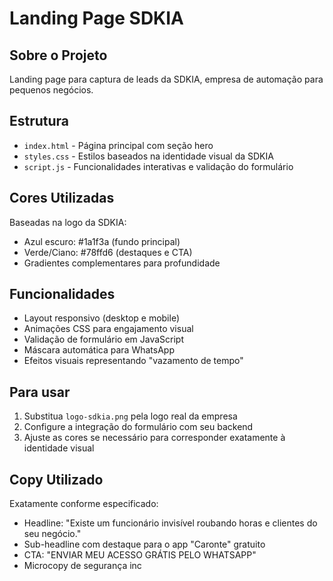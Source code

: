 # Landing Page SDKIA

## Sobre o Projeto
Landing page para captura de leads da SDKIA, empresa de automação para pequenos negócios.

## Estrutura
- `index.html` - Página principal com seção hero
- `styles.css` - Estilos baseados na identidade visual da SDKIA
- `script.js` - Funcionalidades interativas e validação do formulário

## Cores Utilizadas
Baseadas na logo da SDKIA:
- Azul escuro: #1a1f3a (fundo principal)
- Verde/Ciano: #78ffd6 (destaques e CTA)
- Gradientes complementares para profundidade

## Funcionalidades
- Layout responsivo (desktop e mobile)
- Animações CSS para engajamento visual
- Validação de formulário em JavaScript
- Máscara automática para WhatsApp
- Efeitos visuais representando "vazamento de tempo"

## Para usar
1. Substitua `logo-sdkia.png` pela logo real da empresa
2. Configure a integração do formulário com seu backend
3. Ajuste as cores se necessário para corresponder exatamente à identidade visual

## Copy Utilizado
Exatamente conforme especificado:
- Headline: "Existe um funcionário invisível roubando horas e clientes do seu negócio."
- Sub-headline com destaque para o app "Caronte" gratuito
- CTA: "ENVIAR MEU ACESSO GRÁTIS PELO WHATSAPP"
- Microcopy de segurança inc
